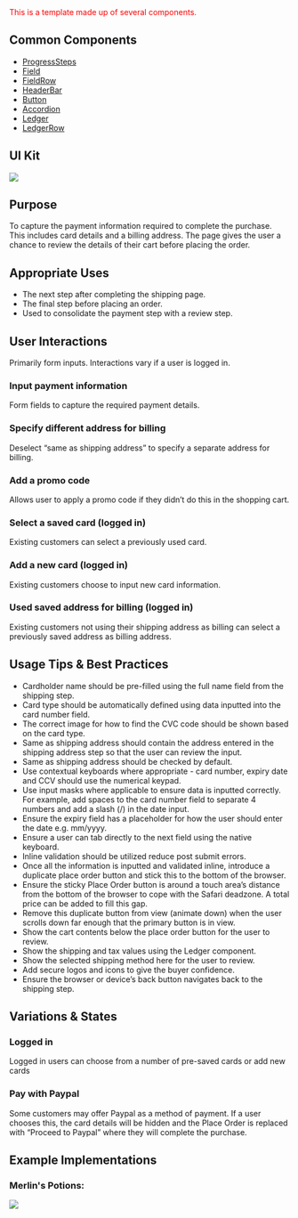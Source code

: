 <div style="color:red; margin-bottom:20px;">
    This is a template made up of several components.
</div>

## Common Components

- [ProgressSteps](#!/ProgressSteps)
- [Field](#!/Field)
- [FieldRow](#!/FieldRow)
- [HeaderBar](#!/HeaderBar)
- [Button](#!/Button)
- [Accordion](#!/Accordion)
- [Ledger](#!/Ledger)
- [LedgerRow](#!/LedgerRow)

## UI Kit

![](../../assets/images/templates/checkout-payment/payment-uikit.png)


## Purpose

To capture the payment information required to complete the purchase. This includes card details and a billing address. The page gives the user a chance to review the details of their cart before placing the order.


## Appropriate Uses

- The next step after completing the shipping page.
- The final step before placing an order.
- Used to consolidate the payment step with a review step.


## User Interactions

Primarily form inputs. Interactions vary if a user is logged in.

### Input payment information
Form fields to capture the required payment details.

### Specify different address for billing
Deselect “same as shipping address” to specify a separate address for billing.

### Add a promo code
Allows user to apply a promo code if they didn’t do this in the shopping cart.

### Select a saved card (logged in)
Existing customers can select a previously used card.

### Add a new card (logged in)
Existing customers choose to input new card information.

### Used saved address for billing (logged in)
Existing customers not using their shipping address as billing can select a previously saved address as billing address.


## Usage Tips & Best Practices

- Cardholder name should be pre-filled using the full name field from the shipping step.
- Card type should be automatically defined using data inputted into the card number field.
- The correct image for how to find the CVC code should be shown based on the card type.
- Same as shipping address should contain the address entered in the shipping address step so that the user can review the input.
- Same as shipping address should be checked by default.
- Use contextual keyboards where appropriate - card number, expiry date and CCV should use the numerical keypad.
- Use input masks where applicable to ensure data is inputted correctly. For example, add spaces to the card number field to separate 4 numbers and add a slash (/) in the date input.
- Ensure the expiry field has a placeholder for how the user should enter the date e.g. mm/yyyy.
- Ensure a user can tab directly to the next field using the native keyboard.
- Inline validation should be utilized reduce post submit errors.
- Once all the information is inputted and validated inline, introduce a duplicate place order button and stick this to the bottom of the browser.
- Ensure the sticky Place Order button is around a touch area’s distance from the bottom of the browser to cope with the Safari deadzone. A total price can be added to fill this gap.
- Remove this duplicate button from view (animate down) when the user scrolls down far enough that the primary button is in view.
- Show the cart contents below the place order button for the user to review.
- Show the shipping and tax values using the Ledger component.
- Show the selected shipping method here for the user to review.
- Add secure logos and icons to give the buyer confidence.
- Ensure the browser or device’s back button navigates back to the shipping step.

## Variations & States

### Logged in
Logged in users can choose from a number of pre-saved cards or add new cards

### Pay with Paypal
Some customers may offer Paypal as a method of payment. If a user chooses this, the card details will be hidden and the Place Order is replaced with “Proceed to Paypal” where they will complete the purchase.

## Example Implementations

### Merlin's Potions:

![](../../assets/images/templates/checkout-payment/payment-merlins.png)
